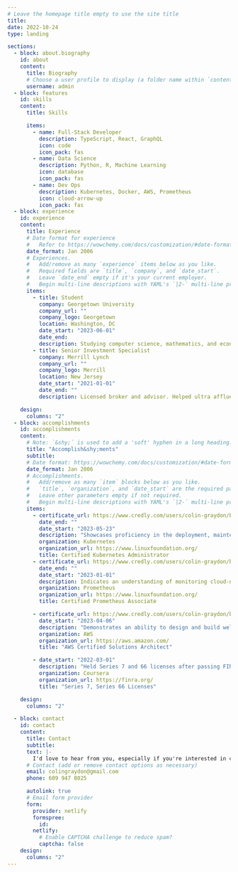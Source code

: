 ```yaml
---
# Leave the homepage title empty to use the site title
title:
date: 2022-10-24
type: landing

sections:
  - block: about.biography
    id: about
    content:
      title: Biography
      # Choose a user profile to display (a folder name within `content/authors/`)
      username: admin
  - block: features
    id: skills
    content:
      title: Skills

      items:
        - name: Full-Stack Developer
          description: TypeScript, React, GraphQL
          icon: code
          icon_pack: fas
        - name: Data Science
          description: Python, R, Machine Learning
          icon: database
          icon_pack: fas
        - name: Dev Ops
          description: Kubernetes, Docker, AWS, Prometheus
          icon: cloud-arrow-up
          icon_pack: fas
  - block: experience
    id: experience
    content:
      title: Experience
      # Date format for experience
      #   Refer to https://wowchemy.com/docs/customization/#date-format
      date_format: Jan 2006
      # Experiences.
      #   Add/remove as many `experience` items below as you like.
      #   Required fields are `title`, `company`, and `date_start`.
      #   Leave `date_end` empty if it's your current employer.
      #   Begin multi-line descriptions with YAML's `|2-` multi-line prefix.
      items:
        - title: Student
          company: Georgetown University
          company_url: ""
          company_logo: Georgetown
          location: Washington, DC
          date_start: "2023-06-01"
          date_end:
          description: Studying computer science, mathematics, and economics.
        - title: Senior Investment Specialist
          company: Merrill Lynch
          company_url: ""
          company_logo: Merrill
          location: New Jersey
          date_start: "2021-01-01"
          date_end: ""
          description: Licensed broker and advisor. Helped ultra affluent clients solve technical problems.

    design:
      columns: "2"
  - block: accomplishments
    id: accomplishments
    content:
      # Note: `&shy;` is used to add a 'soft' hyphen in a long heading.
      title: "Accomplish&shy;ments"
      subtitle:
      # Date format: https://wowchemy.com/docs/customization/#date-format
      date_format: Jan 2006
      # Accomplishments.
      #   Add/remove as many `item` blocks below as you like.
      #   `title`, `organization`, and `date_start` are the required parameters.
      #   Leave other parameters empty if not required.
      #   Begin multi-line descriptions with YAML's `|2-` multi-line prefix.
      items:
        - certificate_url: https://www.credly.com/users/colin-graydon/badges?sort=-state_updated_at&page=1
          date_end: ""
          date_start: "2023-05-23"
          description: "Showcases proficiency in the deployment, maintenance, and troubleshooting of Kubernetes clusters, including development, networking, logging, and secret management."
          organization: Kubernetes
          organization_url: https://www.linuxfoundation.org/
          title: Certified Kubernetes Administrator
        - certificate_url: https://www.credly.com/users/colin-graydon/badges?sort=-state_updated_at&page=1
          date_end: ""
          date_start: "2023-01-01"
          description: Indicates an understanding of monitoring cloud-native applications and infrastructure. Demonstrates the ability to design and implement data-scraping methods.
          organization: Prometheus
          organization_url: https://www.linuxfoundation.org/
          title: Certified Prometheus Associate

        - certificate_url: https://www.credly.com/users/colin-graydon/badges?sort=-state_updated_at&page=1
          date_start: "2023-04-06"
          description: "Demonstrates an ability to design and build well-architected distributed systems which are resilient, cost-effective, and scalable."
          organization: AWS
          organization_url: https://aws.amazon.com/
          title: "AWS Certified Solutions Architect"

        - date_start: "2022-03-01"
          description: "Held Series 7 and 66 licenses after passing FINRA exams while working for Merrill."
          organization: Coursera
          organization_url: https://finra.org/
          title: "Series 7, Series 66 Licenses"

    design:
      columns: "2"

  - block: contact
    id: contact
    content:
      title: Contact
      subtitle:
      text: |-
        I'd love to hear from you, especially if you're interested in collaborating on a project.
      # Contact (add or remove contact options as necessary)
      email: colingraydon@gmail.com
      phone: 609 947 8025

      autolink: true
      # Email form provider
      form:
        provider: netlify
        formspree:
          id:
        netlify:
          # Enable CAPTCHA challenge to reduce spam?
          captcha: false
    design:
      columns: "2"
---
```

